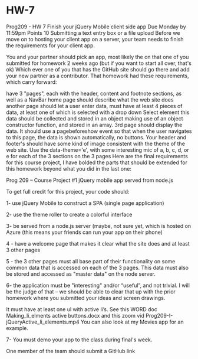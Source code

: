 # HW-7

Prog209 - HW 7 Finish your jQuery Mobile client side app 
Due Monday by 11:59pm Points 10 Submitting a text entry box or a file upload
Before we move on to hosting your client app on a server, your team needs to finish the requirements for your client app.

You and your partner should pick an app, most likely the on that one of you submitted for homework 2 weeks ago (but if you want to start all over, that's ok)  Which ever one of you that has the GitHub site should go there and add your new partner as a contributor.  That homework had these requirements, which carry forward:

have 3 "pages", each with the header, content and footnote sections, as well as a NavBar
home page should describe what the web site does
another page should let a user enter data, must have at least 4 pieces of data, at least one of which is selected with a drop down Select element
this data should be collected and stored in an object making use of an object constructor function, and stored in an array.
3rd page should display the data. It should use a pagebeforeshow  event so that when the user navigates to this page, the data is shown automatically, no buttons.
Your header and footer's should have some kind of image consistent with the theme of the web site.
Use the data-theme='e', with some interesting mic of a, b, c, d, or e for each of the 3 sections on the 3 pages
Here are the final requirements for this course project, I have bolded the parts that should be extended for this homework beyond what you did in the last one:

Prog 209 – Course Project #1  jQuery mobile app served from node.js

To get full credit for this project, your code should:

1- use jQuery Mobile to construct a SPA (single page application)

2- use the theme roller to create a colorful interface

3- be served from a node.js server  (maybe, not sure yet, which is hosted on Azure (this means your friends can run your app on their phone)

4 - have a welcome page that makes it clear what the site does and at least 3 other pages

5 - the 3 other pages must all base part of their functionality on some common data that is accessed on each of the 3 pages. This data must also be stored and accessed as "master data" on the node server.

6- the application must be "interesting" and/or “useful”, and not trivial.  I will be the judge of that – we should be able to clear that up with the prior homework where you submitted your ideas and screen drawings.

It must have at least one ul with active li’s.  See this WORD doc   Making_li_elments active buttons.docx                  and this zoom vid  Prog209-I-jQueryActive_li_elements.mp4      You can also look at my Movies app for an example.

7- You must demo your app to the class during final's week.

One member of the team should submit a GitHub link